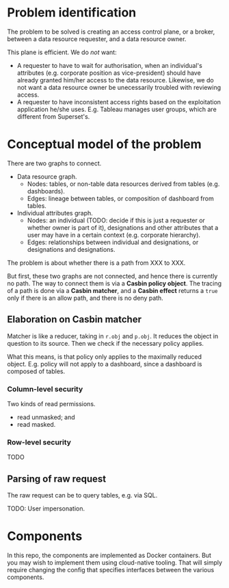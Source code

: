 # Problem identification

The problem to be solved is creating an access control plane, or a broker, between a data resource requester, and a data resource owner.

This plane is efficient. We do _not_ want:

- A requester to have to wait for authorisation, when an individual's attributes (e.g. corporate position as vice-president) should have already granted him/her access to the data resource. Likewise, we do not want a data resource owner be unecessarily troubled with reviewing access.
- A requester to have inconsistent access rights based on the exploitation application he/she uses. E.g. Tableau manages user groups, which are different from Superset's.

# Conceptual model of the problem

There are two graphs to connect.

- Data resource graph.
  - Nodes: tables, or non-table data resources derived from tables (e.g. dashboards).
  - Edges: lineage between tables, or composition of dashboard from tables.
- Individual attributes graph.
  - Nodes: an individual (TODO: decide if this is just a requester or whether owner is part of it), designations and other attributes that a user may have in a certain context (e.g. corporate hierarchy).
  - Edges: relationships between individual and designations, or designations and designations.

The problem is about whether there is a path from XXX to XXX.

But first, these two graphs are not connected, and hence there is currently no path. The way to connect them is via a **Casbin policy object**. The tracing of a path is done via a **Casbin matcher**, and a **Casbin effect** returns a `true` only if there is an allow path, and there is no deny path.

## Elaboration on Casbin matcher

Matcher is like a reducer, taking in `r.obj` and `p.obj`. It reduces the object in question to its source. Then we check if the necessary policy applies.

What this means, is that policy only applies to the maximally reduced object. E.g. policy will not apply to a dashboard, since a dashboard is composed of tables.

### Column-level security

Two kinds of read permissions.

- read unmasked; and
- read masked.

### Row-level security

TODO

## Parsing of raw request

The raw request can be to query tables, e.g. via SQL.

TODO: User impersonation.

# Components

In this repo, the components are implemented as Docker containers. But you may wish to implement them using cloud-native tooling. That will simply require changing the config that specifies interfaces between the various components.
